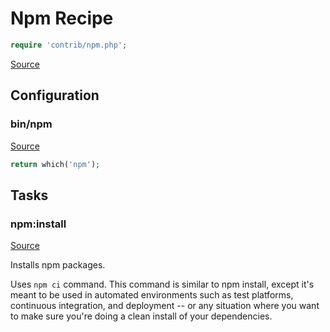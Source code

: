 <!-- DO NOT EDIT THIS FILE! -->
<!-- Instead edit contrib/npm.php -->
<!-- Then run bin/docgen -->

# Npm Recipe

```php
require 'contrib/npm.php';
```

[Source](/contrib/npm.php)


## Configuration
### bin/npm
[Source](https://github.com/deployphp/deployer/blob/master/contrib/npm.php#L17)



```php title="Default value"
return which('npm');
```



## Tasks

### npm:install
[Source](https://github.com/deployphp/deployer/blob/master/contrib/npm.php#L27)

Installs npm packages.

Uses `npm ci` command. This command is similar to npm install,
except it's meant to be used in automated environments such as
test platforms, continuous integration, and deployment -- or
any situation where you want to make sure you're doing a clean
install of your dependencies.


